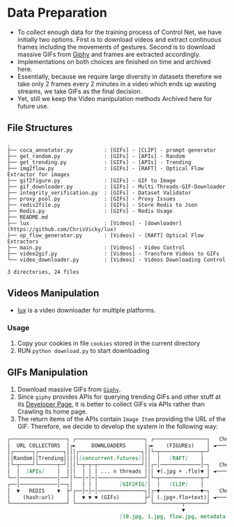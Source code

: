 # Data Preparation

* To collect enough data for the training process of Control Net, we have initially two options. First is to download videos and extract continuous frames including the movements of gestures. Second is to download massive GIFs from [Giphy](https://giphy.com/) and frames are extracted accordingly.
* Implementations on both choices are finished on time and archived here. 
* Essentially, because we require large diversity in datasets therefore we take only 2 frames every 2 minutes in a video which ends up wasting streams, we take GIFs as the final decision.
* Yet, still we keep the Video manipulation methods Archived here for future use.

## File Structures

```
.
├── coca_annotator.py          : [GIFs] - [CLIP] - prompt generator
├── get_random.py              : [GIFs] - [APIs] - Random
├── get_trending.py            : [GIFs] - [APIs] - Trending
├── img2flow.py                : [GIFs] - [RAFT] - Optical Flow Extractor for images
├── gif2figure.py              : [GIFs] - GIF to Image
├── gif_downloader.py          : [GIFs] - Multi-Threads-GIF-Downloader
├── integrity_verification.py  : [GIFs] - Dataset Validator
├── proxy_pool.py              : [GIFs] - Proxy Issues
├── redis2file.py              : [GIFs] - Store Redis to Json
├── Redis.py                   : [GIFs] - Redis Usage
├── README.md
├── lux                        : [Videos] - [downloader](https://github.com/ChrisVicky/lux)
├── op_flow_generator.py       : [Videos] - [RAFT] Optical Flow Extractors
├── main.py                    : [Videos] - Video Control
├── video2gif.py               : [Videos] - Transform Videos to GIFs
└── video_downloader.py        : [Videos] - Videos Downloading Control

3 directories, 24 files
```

## Videos Manipulation

* [lux](https://github.com/ChrisVicky/lux) is a video downloader for multiple platforms.

### Usage
1. Copy your cookies in file `cookies` stored in the current directory
2. RUN `python download.py` to start downloading

## GIFs Manipulation

1. Download massive GIFs from [`Giphy`](https://giphy.com/).
2. Since `giphy` provides APIs for querying trending GIFs and other stuff at its [Developer Page](https://developers.giphy.com/), it is better to collect GIFs via APIs rather than Crawling its home page.
3. The return items of the APIs contain `Image Item` providing the URL of the GIF. Therefore, we decide to develop the system in the following way:

```markdown
┌──────────────────┐ ┌──────────────────────┐ ┌─────────────────┐   Check IMG sizes
│  URL COLLECTORS  │┌►     DOWNLOADERS      │┌►    (FIGUREs)    │ ◄────────────────┐
│┌──────┐┌────────┐│││┌────────────────────┐││└─┬─────────────┬─┘                  │
││Random││Trending│││││[concurrent.futures]│││  │   [RAFT]    │                    │┌─────────────┐
│└─┬────┘└──────┬─┘│││└─┬─┬─┬──────────────┘││┌─│─────────────│─┐   Check .flo     ││             │
│  │  [APIs]    │  │││  │ │ │ ... n threads │││ ▼(.jpg + .flo)▼ │ ◄────────────────┼┤  VALIDATOR  │
└──│────────────│──┘│└──│─│─│───────────────┘│└─┬─────────────┬─┘                  ││             │
┌──│────────────│──┐│   │ │ │       [GIF2FIG]│  │   [CLIP]    │                    │└─────────────┘
│  ▼   REDIS    ▼  ├┘┌──│─│─│───────────────┐│┌─▼─────────────▼─┐   Check Prompt   │
│    (hash:url)    │ │  ▼ ▼ ▼ (GIFs)        ├┘│ (.jpg+.flo+text)│ ◄────────────────┘
└──────────────────┘ └──────────────────────┘ └─────────┬───────┘   
                                                        ▼
                                    [(0.jpg, 1.jpg, flow.jpg, metadata.json), ...]

```
